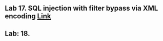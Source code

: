 ## Lab 17. SQL injection with filter bypass via XML encoding [Link](https://portswigger.net/web-security/learning-paths/sql-injection/sql-injection-in-different-contexts/sql-injection/lab-sql-injection-with-filter-bypass-via-xml-encoding)

## Lab: 18. 

